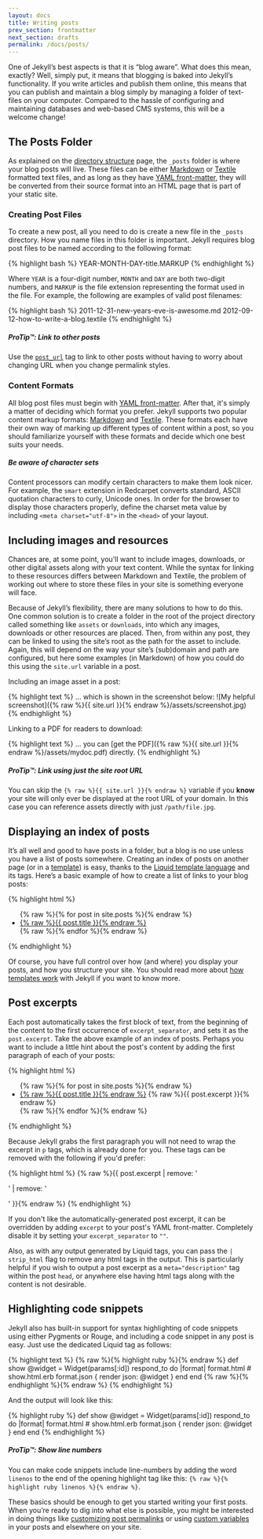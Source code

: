 ```yaml
---
layout: docs
title: Writing posts
prev_section: frontmatter
next_section: drafts
permalink: /docs/posts/
---
```


One of Jekyll’s best aspects is that it is “blog aware”. What does this mean,
exactly? Well, simply put, it means that blogging is baked into Jekyll’s
functionality. If you write articles and publish them online, this means that
you can publish and maintain a blog simply by managing a folder of text-files on
your computer. Compared to the hassle of configuring and maintaining databases
and web-based CMS systems, this will be a welcome change!

## The Posts Folder

As explained on the [directory structure](../structure/) page, the `_posts`
folder is where your blog posts will live. These files can be either
[Markdown](http://daringfireball.net/projects/markdown/) or
[Textile](http://textile.sitemonks.com/) formatted text files, and as long as
they have [YAML front-matter](../frontmatter/), they will be converted from their
source format into an HTML page that is part of your static site.

### Creating Post Files

To create a new post, all you need to do is create a new file in the `_posts`
directory. How you name files in this folder is important. Jekyll requires blog
post files to be named according to the following format:

{% highlight bash %}
YEAR-MONTH-DAY-title.MARKUP
{% endhighlight %}

Where `YEAR` is a four-digit number, `MONTH` and `DAY` are both two-digit
numbers, and `MARKUP` is the file extension representing the format used in the
file. For example, the following are examples of valid post filenames:

{% highlight bash %}
2011-12-31-new-years-eve-is-awesome.md
2012-09-12-how-to-write-a-blog.textile
{% endhighlight %}

<div class="note">
  <h5>ProTip™: Link to other posts</h5>
  <p>
    Use the <a href="../templates#post_url"><code>post_url</code></a>
    tag to link to other posts without having to worry about changing
    URL when you change permalink styles.
  </p>
</div>

### Content Formats

All blog post files must begin with [YAML front-matter](../frontmatter/). After
that, it's simply a matter of deciding which format you prefer. Jekyll supports
two popular content markup formats:
[Markdown](http://daringfireball.net/projects/markdown/) and
[Textile](http://textile.sitemonks.com/). These formats each have their own way
of marking up different types of content within a post, so you should
familiarize yourself with these formats and decide which one best suits your
needs.

<div class="note info">
  <h5>Be aware of character sets</h5>
  <p>
    Content processors can modify certain characters to make them look nicer.
    For example, the <code>smart</code> extension in Redcarpet converts standard,
    ASCII quotation characters to curly, Unicode ones. In order for the browser
    to display those characters properly, define the charset meta value by
    including <code>&lt;meta charset=&quot;utf-8&quot;&gt;</code> in the
    <code>&lt;head&gt;</code> of your layout.
  </p>
</div>

## Including images and resources

Chances are, at some point, you'll want to include images, downloads, or other
digital assets along with your text content. While the syntax for linking to
these resources differs between Markdown and Textile, the problem of working out
where to store these files in your site is something everyone will face.

Because of Jekyll’s flexibility, there are many solutions to how to do this. One
common solution is to create a folder in the root of the project directory
called something like `assets` or `downloads`, into which any images, downloads
or other resources are placed. Then, from within any post, they can be linked to
using the site’s root as the path for the asset to include. Again, this will
depend on the way your site’s (sub)domain and path are configured, but here some
examples (in Markdown) of how you could do this using the `site.url` variable in
a post.

Including an image asset in a post:

{% highlight text %}
… which is shown in the screenshot below:
![My helpful screenshot]({% raw %}{{ site.url }}{% endraw %}/assets/screenshot.jpg)
{% endhighlight %}

Linking to a PDF for readers to download:

{% highlight text %}
… you can [get the PDF]({% raw %}{{ site.url }}{% endraw %}/assets/mydoc.pdf) directly.
{% endhighlight %}

<div class="note">
  <h5>ProTip™: Link using just the site root URL</h5>
  <p>
    You can skip the <code>{% raw %}{{ site.url }}{% endraw %}</code> variable
    if you <strong>know</strong> your site will only ever be displayed at the
    root URL of your domain. In this case you can reference assets directly with
    just <code>/path/file.jpg</code>.
  </p>
</div>

## Displaying an index of posts

It’s all well and good to have posts in a folder, but a blog is no use unless
you have a list of posts somewhere. Creating an index of posts on another page
(or in a [template](../templates/)) is easy, thanks to the [Liquid template
language](http://wiki.shopify.com/Liquid) and its tags. Here’s a basic example of how
to create a list of links to your blog posts:

{% highlight html %}
<ul>
  {% raw %}{% for post in site.posts %}{% endraw %}
    <li>
      <a href="{% raw %}{{ post.url }}{% endraw %}">{% raw %}{{ post.title }}{% endraw %}</a>
    </li>
  {% raw %}{% endfor %}{% endraw %}
</ul>
{% endhighlight %}

Of course, you have full control over how (and where) you display your posts,
and how you structure your site. You should read more about [how templates
work](../templates/) with Jekyll if you want to know more.

## Post excerpts

Each post automatically takes the first block of text, from the beginning of the content
to the first occurrence of `excerpt_separator`, and sets it as the `post.excerpt`.
Take the above example of an index of posts. Perhaps you want to include
a little hint about the post's content by adding the first paragraph of each of your
posts:

{% highlight html %}
<ul>
  {% raw %}{% for post in site.posts %}{% endraw %}
    <li>
      <a href="{% raw %}{{ post.url }}{% endraw %}">{% raw %}{{ post.title }}{% endraw %}</a>
      {% raw %}{{ post.excerpt }}{% endraw %}
    </li>
  {% raw %}{% endfor %}{% endraw %}
</ul>
{% endhighlight %}

Because Jekyll grabs the first paragraph you will not need to wrap the excerpt in `p` tags,
which is already done for you. These tags can be removed with the following if you'd prefer:

{% highlight html %}
{% raw %}{{ post.excerpt | remove: '<p>' | remove: '</p>' }}{% endraw %}
{% endhighlight %}

If you don't like the automatically-generated post excerpt, it can be overridden by adding
`excerpt` to your post's YAML front-matter. Completely disable it by setting
your `excerpt_separator` to `""`.

Also, as with any output generated by Liquid tags, you can pass the `| strip_html` flag to remove any html tags in the output. This is particularly helpful if you wish to output a post excerpt as a `meta="description"` tag within the post `head`, or anywhere else having html tags along with the content is not desirable.

## Highlighting code snippets

Jekyll also has built-in support for syntax highlighting of code snippets using
either Pygments or Rouge, and including a code snippet in any post is easy. Just
use the dedicated Liquid tag as follows:

{% highlight text %}
{% raw %}{% highlight ruby %}{% endraw %}
def show
  @widget = Widget(params[:id])
  respond_to do |format|
    format.html # show.html.erb
    format.json { render json: @widget }
  end
end
{% raw %}{% endhighlight %}{% endraw %}
{% endhighlight %}

And the output will look like this:

{% highlight ruby %}
def show
  @widget = Widget(params[:id])
  respond_to do |format|
    format.html # show.html.erb
    format.json { render json: @widget }
  end
end
{% endhighlight %}

<div class="note">
  <h5>ProTip™: Show line numbers</h5>
  <p>
    You can make code snippets include line-numbers by adding the word
    <code>linenos</code> to the end of the opening highlight tag like this:
    <code>{% raw %}{% highlight ruby linenos %}{% endraw %}</code>.
  </p>
</div>

These basics should be enough to get you started writing your first posts. When
you’re ready to dig into what else is possible, you might be interested in doing
things like [customizing post permalinks](../permalinks/) or using [custom
variables](../variables/) in your posts and elsewhere on your site.
